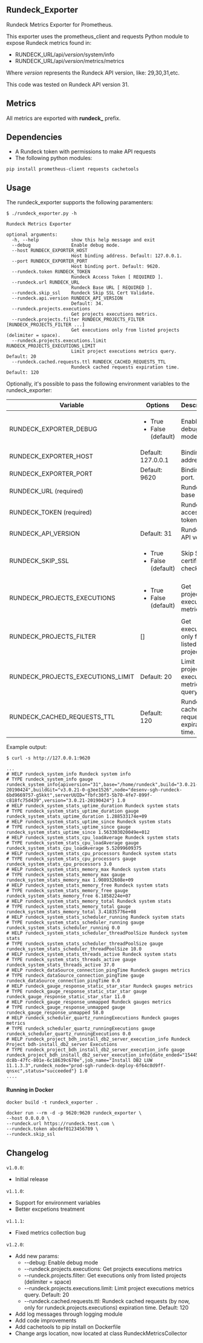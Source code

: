 ## Rundeck_Exporter

Rundeck Metrics Exporter for Prometheus.

This exporter uses the prometheus_client and requests Python module to expose Rundeck metrics found in:

 * RUNDECK_URL/api/*version*/system/info
 * RUNDECK_URL/api/*version*/metrics/metrics

 Where *version* represents the Rundeck API version, like: 29,30,31,etc.

 This code was tested on Rundeck API version 31.

## Metrics

All metrics are exported with **rundeck_** prefix.

## Dependencies

* A Rundeck token with permissions to make API requests
* The following python modules:
```
pip install prometheus-client requests cachetools
```

## Usage

The rundeck_exporter supports the following paramenters:

```
$ ./rundeck_exporter.py -h

Rundeck Metrics Exporter

optional arguments:
  -h, --help            show this help message and exit
  --debug               Enable debug mode.
  --host RUNDECK_EXPORTER_HOST
                        Host binding address. Default: 127.0.0.1.
  --port RUNDECK_EXPORTER_PORT
                        Host binding port. Default: 9620.
  --rundeck.token RUNDECK_TOKEN
                        Rundeck Access Token [ REQUIRED ].
  --rundeck.url RUNDECK_URL
                        Rundeck Base URL [ REQUIRED ].
  --rundeck.skip_ssl    Rundeck Skip SSL Cert Validate.
  --rundeck.api.version RUNDECK_API_VERSION
                        Default: 34.
  --rundeck.projects.executions
                        Get projects executions metrics.
  --rundeck.projects.filter RUNDECK_PROJECTS_FILTER [RUNDECK_PROJECTS_FILTER ...]
                        Get executions only from listed projects (delimiter = space).
  --rundeck.projects.executions.limit RUNDECK_PROJECTS_EXECUTIONS_LIMIT
                        Limit project executions metrics query. Default: 20
  --rundeck.cached.requests.ttl RUNDECK_CACHED_REQUESTS_TTL
                        Rundeck cached requests expiration time. Default: 120
```

Optionally, it's possible to pass the following environment variables to the rundeck_exporter:

| Variable | Options |  Description |
| ------ | ------ | ------ |
| RUNDECK_EXPORTER_DEBUG | <ul><li>True</li><li>False (default)</li></ul> | Enable debug mode |
| RUNDECK_EXPORTER_HOST | Default: 127.0.0.1 | Binding address. |
| RUNDECK_EXPORTER_PORT | Default: 9620 | Binding port. |
| RUNDECK_URL (required) | | Rundeck base URL |
| RUNDECK_TOKEN (required) | | Rundeck access token |
| RUNDECK_API_VERSION | Default: 31 | Rundeck API version. |
| RUNDECK_SKIP_SSL | <ul><li>True</li><li>False (default)</li></ul> | Skip SSL certificate check. |
| RUNDECK_PROJECTS_EXECUTIONS | <ul><li>True</li><li>False (default)</li></ul> | Get projects executions metrics. |
| RUNDECK_PROJECTS_FILTER | [] | Get executions only from listed projects. |
| RUNDECK_PROJECTS_EXECUTIONS_LIMIT | Default: 20 | Limit project executions metrics query. |
| RUNDECK_CACHED_REQUESTS_TTL | Default: 120 | Rundeck cached requests expiration time. |

Example output:

```
$ curl -s http://127.0.0.1:9620

...
# HELP rundeck_system_info Rundeck system info
# TYPE rundeck_system_info gauge
rundeck_system_info{apiversion="31",base="/home/rundeck",build="3.0.21-20190424",buildGit="v3.0.21-0-g3ee1526",node="desenv-sgh-rundeck-6bd9669757-g5kkt",serverUUID="fbfc30f3-5b70-4fe7-899f-c818fc75d439",version="3.0.21-20190424"} 1.0
# HELP rundeck_system_stats_uptime_duration Rundeck system stats
# TYPE rundeck_system_stats_uptime_duration gauge
rundeck_system_stats_uptime_duration 1.288533174e+09
# HELP rundeck_system_stats_uptime_since Rundeck system stats
# TYPE rundeck_system_stats_uptime_since gauge
rundeck_system_stats_uptime_since 1.563303020049e+012
# HELP rundeck_system_stats_cpu_loadAverage Rundeck system stats
# TYPE rundeck_system_stats_cpu_loadAverage gauge
rundeck_system_stats_cpu_loadAverage 5.52099609375
# HELP rundeck_system_stats_cpu_processors Rundeck system stats
# TYPE rundeck_system_stats_cpu_processors gauge
rundeck_system_stats_cpu_processors 3.0
# HELP rundeck_system_stats_memory_max Rundeck system stats
# TYPE rundeck_system_stats_memory_max gauge
rundeck_system_stats_memory_max 1.908932608e+09
# HELP rundeck_system_stats_memory_free Rundeck system stats
# TYPE rundeck_system_stats_memory_free gauge
rundeck_system_stats_memory_free 6.1858224e+07
# HELP rundeck_system_stats_memory_total Rundeck system stats
# TYPE rundeck_system_stats_memory_total gauge
rundeck_system_stats_memory_total 3.41835776e+08
# HELP rundeck_system_stats_scheduler_running Rundeck system stats
# TYPE rundeck_system_stats_scheduler_running gauge
rundeck_system_stats_scheduler_running 0.0
# HELP rundeck_system_stats_scheduler_threadPoolSize Rundeck system stats
# TYPE rundeck_system_stats_scheduler_threadPoolSize gauge
rundeck_system_stats_scheduler_threadPoolSize 10.0
# HELP rundeck_system_stats_threads_active Rundeck system stats
# TYPE rundeck_system_stats_threads_active gauge
rundeck_system_stats_threads_active 37.0
# HELP rundeck_dataSource_connection_pingTime Rundeck gauges metrics
# TYPE rundeck_dataSource_connection_pingTime gauge
rundeck_dataSource_connection_pingTime 0.0
# HELP rundeck_gauge_response_static_star_star Rundeck gauges metrics
# TYPE rundeck_gauge_response_static_star_star gauge
rundeck_gauge_response_static_star_star 11.0
# HELP rundeck_gauge_response_unmapped Rundeck gauges metrics
# TYPE rundeck_gauge_response_unmapped gauge
rundeck_gauge_response_unmapped 58.0
# HELP rundeck_scheduler_quartz_runningExecutions Rundeck gauges metrics
# TYPE rundeck_scheduler_quartz_runningExecutions gauge
rundeck_scheduler_quartz_runningExecutions 0.0
# HELP rundeck_project_bdh_install_db2_server_execution_info Rundeck Project bdh-install_db2_server Executions
# TYPE rundeck_project_bdh_install_db2_server_execution_info gauge
rundeck_project_bdh_install_db2_server_execution_info{date_ended="1544549269000",date_started="1544548864000",id="1838",job_average_duration="405130",job_id="b688e0a1-dc8b-47fc-801e-6c18639c670e",job_name="Install DB2 LUW 11.1.3.3",rundeck_node="prod-sgh-rundeck-deploy-6f64c8d9ff-qnsxc",status="succeeded"} 1.0
....
```

#### Running in Docker

```
docker build -t rundeck_exporter .

docker run --rm -d -p 9620:9620 rundeck_exporter \
--host 0.0.0.0 \
--rundeck.url https://rundeck.test.com \
--rundeck.token abcdef0123456789 \
--rundeck.skip_ssl
```

## Changelog

`v1.0.0`:
* Initial release

`v1.1.0`:
* Support for environment variables
* Better excpetions treatment

`v1.1.1`:
* Fixed metrics collection bug

`v1.2.0`:
* Add new params:
  * --debug: Enable debug mode
  * --rundeck.projects.executions: Get projects executions metrics
  * --rundeck.projects.filter: Get executions only from listed projects (delimiter = space)
  * --rundeck.projects.executions.limit: Limit project executions metrics query. Default: 20
  * --rundeck.cached.requests.ttl: Rundeck cached requests (by now, only for rundeck.projects.executions) expiration time. Default: 120
* Add log messages through logging module
* Add code improvements
* Add cachetools to pip install on Dockerfile
* Change args location, now located at class RundeckMetricsCollector
